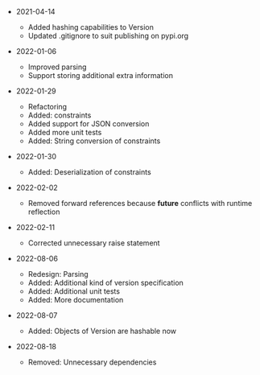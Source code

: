 * 2021-04-14
	* Added hashing capabilities to Version
	* Updated .gitignore to suit publishing on pypi.org

* 2022-01-06
	* Improved parsing
	* Support storing additional extra information

* 2022-01-29
	* Refactoring
	* Added: constraints
	* Added support for JSON conversion
	* Added more unit tests
	* Added: String conversion of constraints

* 2022-01-30
	* Added: Deserialization of constraints

* 2022-02-02
	* Removed forward references because __future__ conflicts with runtime reflection

* 2022-02-11
	* Corrected unnecessary raise statement

* 2022-08-06
	* Redesign: Parsing
	* Added: Additional kind of version specification
	* Added: Additional unit tests
	* Added: More documentation

* 2022-08-07
	* Added: Objects of Version are hashable now

* 2022-08-18
	* Removed: Unnecessary dependencies

